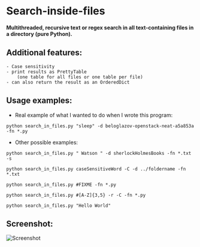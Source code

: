 # Search-inside-files
**Multithreaded, recursive text or regex search in all text-containing files in a directory (pure Python).**


## Additional features:

    - Case sensitivity
    - print results as PrettyTable
        (one table for all files or one table per file)
    - can also return the result as an OrderedDict 
    

## Usage examples: 

  - Real example of what I wanted to do when I wrote this program: 

  `python search_in_files.py "sleep" -d beloglazov-openstack-neat-a5a853a -fn *.py`

  - Other possible examples:

  `python search_in_files.py " Watson " -d sherlockHolmesBooks -fn *.txt -s`
  
  `python search_in_files.py caseSensitiveWord -C -d ../foldername -fn *.txt`
  
  `python search_in_files.py #FIXME -fn *.py`
  
  `python search_in_files.py #[A-Z]{3,5} -r -C -fn *.py`
  
  `python search_in_files.py "Hello World"`
  
## Screenshot:
![Screenshot](https://raw.githubusercontent.com/nperezzz/Search-inside-files/master/screenshot_search_in_files.PNG)
